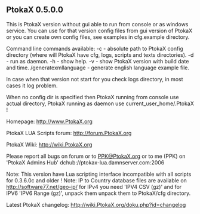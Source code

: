 PtokaX 0.5.0.0
---------------

This is PtokaX version without gui able to run from console or as windows service.
You can use for that version config files from gui version of PtokaX or you can create own config files, see examples in cfg.example directory.

Command line commands available:
-c <configdir>		- absolute path to PtokaX config directory (where will PtokaX have cfg, logs, scripts and texts directories).
-d			- run as daemon.
-h			- show help.
-v			- show PtokaX version with build date and time.
/generatexmllanguage	- generate english language example file.

In case when that version not start for you check logs directory, in most cases it log problem.

When no config dir is specified then PtokaX running from console use actual directory, PtokaX running as daemon use current_user_home/.PtokaX !

Homepage: http://www.PtokaX.org

PtokaX LUA Scripts forum: http://forum.PtokaX.org

PtokaX Wiki: http://wiki.PtokaX.org

Please report all bugs on forum or to PPK@PtokaX.org or to me (PPK) on 'PtokaX Admins Hub' dchub://ptokax-lua.damnserver.com:2006

Note: This version have Lua scripting interface incompatible with all scripts for 0.3.6.0c and older !
Note: IP to Country database files are available on http://software77.net/geo-ip/ for IPv4 you need 'IPV4 CSV (gz)' and for IPV6 'IPV6 Range (gz)', unpack them unpack them to PtokaX/cfg directory.

Latest PtokaX changelog: http://wiki.PtokaX.org/doku.php?id=changelog